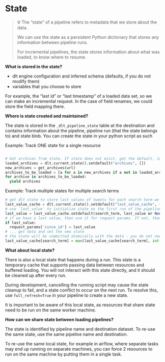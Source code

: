 # State

> **💡** The “state” of a pipeline refers to metadata that we store about the data.
>
> We can use the state as a persistent Python dictionary that stores any information between pipeline runs.
>
> For incremental pipelines, the state stores information about what was loaded, to know where to resume.

**What is stored in the state?**

- dlt engine configuration and inferred schema (defaults, if you do not modify them)
- variables that you choose to store

For example, the “last id” or “last timestamp” of a loaded data set, so we can make an incremental request. In the case of field renames, we could store the field mapping there.

**Where is state created and maintained?**

The state is stored in the `_dlt_pipeline_state` table at the destination and contains information about the pipeline, pipeline run (that the state belongs to) and state blob.
You can create the state in your python script as such

Example: Track ONE state for a single resource
```python

# Get archives from state. If state does not exist, get the default, in this case empty list []
loaded_archives = dlt.current.state().setdefault("archives", [])
new_archives = get_archives(url)
archives_to_be_loaded = [a for a in new_archives if a not in loaded_archives]
for archive in archives_to_be_loaded:
  yield archives

```
Example: Track multiple states for multiple search terms
```python
# get dlt state to store last values of tweets for each search term we request
last_value_cache = dlt.current.state().setdefault("last_value_cache", {})
# use `last_value` to initialize state on the first run of the pipeline
last_value = last_value_cache.setdefault(search_term, last_value or None)
# if we have a last value, then use it for request params. If not, then we make an unparameterized request and get all data.
if last_value:
  request_params['since_id'] = last_value
# ... get data and set the new state
# the state will be committed atomically with the data - you do not need to yield it or do anything more
last_value_cache[search_term] = max(last_value_cache[search_term], int(last_id))

```

**What about local state?**

There is also a local state that happens during a run. This state is a temporary cache that supports passing data between resources and buffered loading. You will not interact with this state directly, and it should be cleaned up after every run.

During development, cancelling the running script may cause the state cleanup to fail, and a state conflict to occur on the next run. To resolve this, use `full_refresh=True` in your pipeline to create a new state.

It is important to be aware of this local state, as resources that share state need to be run on the same worker machine.

**How can we share state between loading pipelines?**

The state is identified by pipeline name and destination dataset. To re-use the same state, use the same pipeline name and destination.

To re-use the same local state, for example in airflow, where separate tasks may end up running on separate machines, you can force 2 resources to run on the same machine by putting them in a single task.
